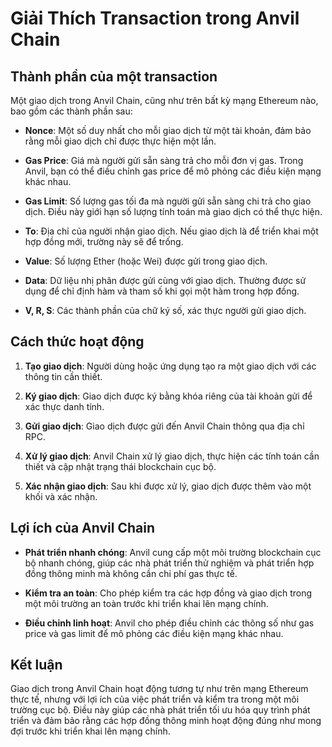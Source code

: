 # Giải Thích Transaction trong Anvil Chain

## Thành phần của một transaction

Một giao dịch trong Anvil Chain, cũng như trên bất kỳ mạng Ethereum nào, bao gồm các thành phần sau:

- **Nonce**: Một số duy nhất cho mỗi giao dịch từ một tài khoản, đảm bảo rằng mỗi giao dịch chỉ được thực hiện một lần.

- **Gas Price**: Giá mà người gửi sẵn sàng trả cho mỗi đơn vị gas. Trong Anvil, bạn có thể điều chỉnh gas price để mô phỏng các điều kiện mạng khác nhau.

- **Gas Limit**: Số lượng gas tối đa mà người gửi sẵn sàng chi trả cho giao dịch. Điều này giới hạn số lượng tính toán mà giao dịch có thể thực hiện.

- **To**: Địa chỉ của người nhận giao dịch. Nếu giao dịch là để triển khai một hợp đồng mới, trường này sẽ để trống.

- **Value**: Số lượng Ether (hoặc Wei) được gửi trong giao dịch.

- **Data**: Dữ liệu nhị phân được gửi cùng với giao dịch. Thường được sử dụng để chỉ định hàm và tham số khi gọi một hàm trong hợp đồng.

- **V, R, S**: Các thành phần của chữ ký số, xác thực người gửi giao dịch.

## Cách thức hoạt động

1. **Tạo giao dịch**: Người dùng hoặc ứng dụng tạo ra một giao dịch với các thông tin cần thiết.

2. **Ký giao dịch**: Giao dịch được ký bằng khóa riêng của tài khoản gửi để xác thực danh tính.

3. **Gửi giao dịch**: Giao dịch được gửi đến Anvil Chain thông qua địa chỉ RPC.

4. **Xử lý giao dịch**: Anvil Chain xử lý giao dịch, thực hiện các tính toán cần thiết và cập nhật trạng thái blockchain cục bộ.

5. **Xác nhận giao dịch**: Sau khi được xử lý, giao dịch được thêm vào một khối và xác nhận.

## Lợi ích của Anvil Chain

- **Phát triển nhanh chóng**: Anvil cung cấp một môi trường blockchain cục bộ nhanh chóng, giúp các nhà phát triển thử nghiệm và phát triển hợp đồng thông minh mà không cần chi phí gas thực tế.

- **Kiểm tra an toàn**: Cho phép kiểm tra các hợp đồng và giao dịch trong một môi trường an toàn trước khi triển khai lên mạng chính.

- **Điều chỉnh linh hoạt**: Anvil cho phép điều chỉnh các thông số như gas price và gas limit để mô phỏng các điều kiện mạng khác nhau.

## Kết luận

Giao dịch trong Anvil Chain hoạt động tương tự như trên mạng Ethereum thực tế, nhưng với lợi ích của việc phát triển và kiểm tra trong một môi trường cục bộ. Điều này giúp các nhà phát triển tối ưu hóa quy trình phát triển và đảm bảo rằng các hợp đồng thông minh hoạt động đúng như mong đợi trước khi triển khai lên mạng chính.